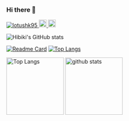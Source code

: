 ### Hi there 👋

<!--
**lotushk95/lotushk95** is a ✨ _special_ ✨ repository because its `README.md` (this file) appears on your GitHub profile.

Here are some ideas to get you started:

- 🔭 I’m currently working on ...
- 🌱 I’m currently learning ...
- 👯 I’m looking to collaborate on ...
- 🤔 I’m looking for help with ...
- 💬 Ask me about ...
- 📫 How to reach me: ...
- 😄 Pronouns: ...
- ⚡ Fun fact: ...
-->
<p align="left">
  <a href="https://github.com/lotushk95/lotushk95/">
    <img src="https://komarev.com/ghpvc/?username=lotushk95" alt="lotushk95" />
  </a>
  <a href="http://twitter.com/lotushk95">
    <img height="20" src="https://img.shields.io/twitter/follow/lotushk95?label=Twitter&logo=twitter&style=flat" />
  </a>
  <a href="https://github.com/lotushk95">
    <img height="20" src="https://img.shields.io/github/followers/lotushk95?label=follow&logo=github&style=flat" />
  </a>
</p>

![Hibiki's GitHub stats](https://github-readme-stats.vercel.app/api?username=lotushk95&count_private=true&show_icons=true&theme=dark&title_color=3c89d6&text_color=32a88f&icon_color=3c89d6&count_private=true)

[![Readme Card](https://github-readme-stats.vercel.app/api/pin/?username=lotushk95&repo=CoUniVa-JPHACKS2021)](https://github.com/lotushk95/lotushk95)
[![Top Langs](https://github-readme-stats.vercel.app/api/top-langs/?username=lotushk95)](https://github.com/lotushk95)

<p align="left"> 
  <img alt="Top Langs" height="150px" src="https://github-readme-stats.vercel.app/api/top-langs/?username=lotushk95)](https://github.com/lotushk95)" />
  <img alt="github stats" height="150px" src="https://github-readme-stats.vercel.app/api?username=lotushk95&count_private=true&show_icons=true&theme=dark&title_color=3c89d6&text_color=32a88f&icon_color=3c89d6&count_private=true" />
</p>
